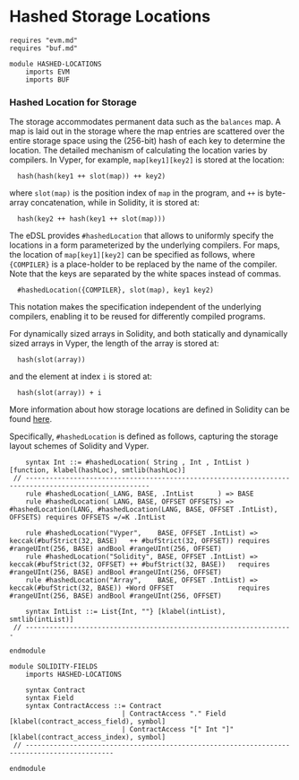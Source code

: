 Hashed Storage Locations
========================

```k
requires "evm.md"
requires "buf.md"

module HASHED-LOCATIONS
    imports EVM
    imports BUF
```

### Hashed Location for Storage

The storage accommodates permanent data such as the `balances` map.
A map is laid out in the storage where the map entries are scattered over the entire storage space using the (256-bit) hash of each key to determine the location.
The detailed mechanism of calculating the location varies by compilers.
In Vyper, for example, `map[key1][key2]` is stored at the location:

```
  hash(hash(key1 ++ slot(map)) ++ key2)
```

where `slot(map)` is the position index of `map` in the program, and `++` is byte-array concatenation, while in Solidity, it is stored at:

```
  hash(key2 ++ hash(key1 ++ slot(map)))
```

The eDSL provides `#hashedLocation` that allows to uniformly specify the locations in a form parameterized by the underlying compilers.
For maps, the location of `map[key1][key2]` can be specified as follows, where `{COMPILER}` is a place-holder to be replaced by the name of the compiler.
Note that the keys are separated by the white spaces instead of commas.

```
  #hashedLocation({COMPILER}, slot(map), key1 key2)
```

This notation makes the specification independent of the underlying compilers, enabling it to be reused for differently compiled programs.

For dynamically sized arrays in Solidity, and both statically and dynamically sized arrays in Vyper, the length of the array is stored at:

```
  hash(slot(array))
```

and the element at index `i` is stored at:

```
  hash(slot(array)) + i
```

More information about how storage locations are defined in Solidity can be found [here](https://solidity.readthedocs.io/en/v0.5.11/miscellaneous.html#layout-of-state-variables-in-storage).

Specifically, `#hashedLocation` is defined as follows, capturing the storage layout schemes of Solidity and Vyper.

```k
    syntax Int ::= #hashedLocation( String , Int , IntList ) [function, klabel(hashLoc), smtlib(hashLoc)]
 // -----------------------------------------------------------------------------------------------------
    rule #hashedLocation(_LANG, BASE, .IntList      ) => BASE
    rule #hashedLocation( LANG, BASE, OFFSET OFFSETS) => #hashedLocation(LANG, #hashedLocation(LANG, BASE, OFFSET .IntList), OFFSETS) requires OFFSETS =/=K .IntList

    rule #hashedLocation("Vyper",    BASE, OFFSET .IntList) => keccak(#bufStrict(32, BASE)   ++ #bufStrict(32, OFFSET)) requires #rangeUInt(256, BASE) andBool #rangeUInt(256, OFFSET)
    rule #hashedLocation("Solidity", BASE, OFFSET .IntList) => keccak(#bufStrict(32, OFFSET) ++ #bufStrict(32, BASE))   requires #rangeUInt(256, BASE) andBool #rangeUInt(256, OFFSET)
    rule #hashedLocation("Array",    BASE, OFFSET .IntList) => keccak(#bufStrict(32, BASE)) +Word OFFSET                requires #rangeUInt(256, BASE) andBool #rangeUInt(256, OFFSET)

    syntax IntList ::= List{Int, ""} [klabel(intList), smtlib(intList)]
 // -------------------------------------------------------------------
```

```k
endmodule
```

```k
module SOLIDITY-FIELDS
    imports HASHED-LOCATIONS

    syntax Contract
    syntax Field
    syntax ContractAccess ::= Contract
                            | ContractAccess "." Field   [klabel(contract_access_field), symbol]
                            | ContractAccess "[" Int "]" [klabel(contract_access_index), symbol]
 // --------------------------------------------------------------------------------------------

endmodule
```
